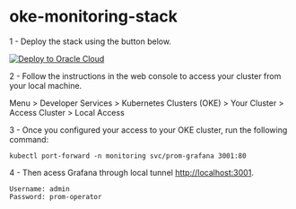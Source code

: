 # oke-monitoring-stack

1 - Deploy the stack using the button below.

[![Deploy to Oracle Cloud](https://oci-resourcemanager-plugin.plugins.oci.oraclecloud.com/latest/deploy-to-oracle-cloud.svg)](https://cloud.oracle.com/resourcemanager/stacks/create?zipUrl=https://github.com/OguzPastirmaci/oke-monitoring-stack/releases/download/24.9.1/24.9.1.zip)

2 - Follow the instructions in the web console to access your cluster from your local machine.

Menu > Developer Services > Kubernetes Clusters (OKE) > Your Cluster > Access Cluster > Local Access

3 - Once you configured your access to your OKE cluster, run the following command:

```shell
kubectl port-forward -n monitoring svc/prom-grafana 3001:80
```

4 - Then acess Grafana through local tunnel [http://localhost:3001](http://localhost:3001).

```
Username: admin
Password: prom-operator
```